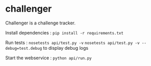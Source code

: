 # challenger

Challenger is a challenge tracker.

Install dependencies : 
    ```pip install -r requirements.txt```

Run tests : 
    ```nosetests api/test.py -v```
    ```nosetests api/test.py -v --debug=test.debug``` to display debug logs

Start the webservice : 
    ```python api/run.py```
